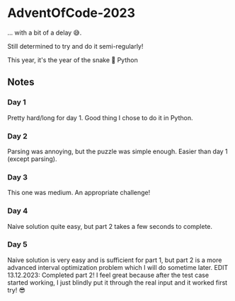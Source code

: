 # AdventOfCode-2023

... with a bit of a delay 😅.

Still determined to try and do it semi-regularly!

This year, it's the year of the snake 🐍 Python


## Notes

### Day 1

Pretty hard/long for day 1. Good thing I chose to do it in Python.

### Day 2

Parsing was annoying, but the puzzle was simple enough. Easier than day 1 (except parsing).

### Day 3

This one was medium. An appropriate challenge!

### Day 4

Naive solution quite easy, but part 2 takes a few seconds to complete.


### Day 5

Naive solution is very easy and is sufficient for part 1, but part 2 is a more advanced interval optimization problem which I will do sometime later.
EDIT 13.12.2023: Completed part 2! I feel great because after the test case started working, I just blindly put it through the real input and it worked first try! 😎 